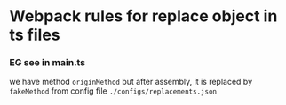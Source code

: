 # Webpack rules for replace object in ts files

### EG see in main.ts

we have method `originMethod` but after assembly, it is replaced by `fakeMethod` from config file `./configs/replacements.json`
